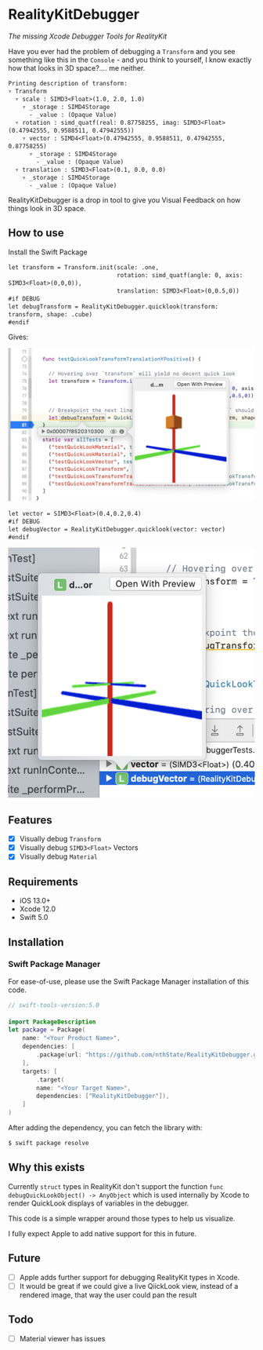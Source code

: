 # RealityKitDebugger

*The missing Xcode Debugger Tools for RealityKit*

Have you ever had the problem of debugging a `Transform` and you see something like this in the `Console` - and you think to yourself, I know exactly how that looks in 3D space?.... me neither.

```
Printing description of transform:
▿ Transform
  ▿ scale : SIMD3<Float>(1.0, 2.0, 1.0)
    ▿ _storage : SIMD4Storage
      - _value : (Opaque Value)
  ▿ rotation : simd_quatf(real: 0.87758255, imag: SIMD3<Float>(0.47942555, 0.9588511, 0.47942555))
    ▿ vector : SIMD4<Float>(0.47942555, 0.9588511, 0.47942555, 0.87758255)
      ▿ _storage : SIMD4Storage
        - _value : (Opaque Value)
  ▿ translation : SIMD3<Float>(0.1, 0.0, 0.0)
    ▿ _storage : SIMD4Storage
      - _value : (Opaque Value)
```

RealityKitDebugger is a drop in tool to give you Visual Feedback on how things look in 3D space.

## How to use

Install the Swift Package

```
let transform = Transform.init(scale: .one,
                               rotation: simd_quatf(angle: 0, axis: SIMD3<Float>(0,0,0)),
                               translation: SIMD3<Float>(0,0.5,0))
#if DEBUG
let debugTransform = RealityKitDebugger.quicklook(transform: transform, shape: .cube)
#endif
```

Gives:

![Transform](https://github.com/nthState/RealityKitDebugger/blob/main/Images/transform1.png?raw=true)

```
let vector = SIMD3<Float>(0.4,0.2,0.4)
#if DEBUG
let debugVector = RealityKitDebugger.quicklook(vector: vector)
#endif
```

![Vector](https://github.com/nthState/RealityKitDebugger/blob/main/Images/vector1.png?raw=true)

## Features

- [x] Visually debug `Transform`
- [x] Visually debug `SIMD3<Float>` Vectors
- [x] Visually debug `Material`

## Requirements

- iOS 13.0+ 
- Xcode 12.0
- Swift 5.0

## Installation

### Swift Package Manager

For ease-of-use, please use the Swift Package Manager installation of this code.

```swift
// swift-tools-version:5.0

import PackageDescription
let package = Package(
    name: "<Your Product Name>",
    dependencies: [
        .package(url: "https://github.com/nthState/RealityKitDebugger.git")
    ],
    targets: [
        .target(
        name: "<Your Target Name>",
        dependencies: ["RealityKitDebugger"]),
    ]
)
```

After adding the dependency, you can fetch the library with:

```bash
$ swift package resolve
```

## Why this exists

Currently `struct` types in RealityKit don't support the function `func debugQuickLookObject() -> AnyObject` which is used internally by Xcode 
to render QuickLook displays of variables in the debugger.

This code is a simple wrapper around those types to help us visualize.

I fully expect Apple to add native support for this in future. 

## Future

- [ ] Apple adds further support for debugging RealityKit types in Xcode.
- [ ] It would be great if we could give a live QiickLook view, instead of a rendered image, that way the user could pan the result

## Todo

- [ ] Material viewer has issues
